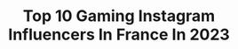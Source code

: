 ---
title: Top 10 Gaming Instagram Influencers In France In 2023
description: >-
  Find top gaming Instagram influencers in France in 2023. Most popular hashtags: #gamer #cosplay #gaming #manga.
platform: Instagram
hits: 215
text_top: Identify the most popular Instagram accounts on inBeat.
text_bottom: Our database has 215 Instagram influencers like this in France for you to pitch.
profiles:
  - username: "prpitaloka"
    fullname: >-
      プリンセスピタルカ
    bio: >-
      your curious bae🧚🏻 🎀Gaming-Cosplay-Travel-Beauty🎀 Business Inq ✉ Dm/wa:+62 896-9241-7449 (Kai) 2nd acc @heypitaloka @croffleloka_
    location: "France"
    followers: 246291
    engagement: 115
    commentsToLikes: 0.010188
    id: ckapbczcizgif0i786hm9v3jk
    verified: false
    hashtags: "#nikkeid, #toweroffantasy, #kobenicosplay, #freefire"
  - username: "dalohim"
    fullname: >-
      ⛓️Dalo⛓️
    bio: >-
      Just a kiddo, no lewd content or weird comments! 🇩🇪German Girl 🖤Slipknot | SLAYER | Rusty Cage 🕷️Music | Art | Gaming 🕸️German | English | French
    location: "France"
    followers: 36115
    engagement: 328
    commentsToLikes: 0.120879
    id: ckf5r6a7qbl6p0j23q19n9b1j
    verified: false
    hashtags: ""
  - username: "ayternel"
    fullname: >-
      Ayternel
    bio: >-
      👨‍👩‍👦‍👦 ¦ Ma famille @poi.family 🎮 ¦ Gaming, High-tech & Photographie ✉️ ¦ Ayternel@gmail.com ••• Pour suivre mes Stream Twitch 👇🏻
    location: "France"
    followers: 19523
    engagement: 1272
    commentsToLikes: 0.026319
    id: ck6tvrp0lnw250j71bybyi74s
    verified: false
    hashtags: "#cotedazur, #color, #photographer, #sonya7riii"
  - username: "charlyportocarrero"
    fullname: >-
      Carlos Portocarrero
    bio: >-
      🎮🏳️‍🌈🇲🇽 #Gaymer 🔸YouTube Next Up Gaming 1st gen. 🔸Partner de LoL ✉️Contacto: charlygaymers.contacto@gmail.com Suscríbete a mi canal de YouTube aquí👇🏻
    location: "France"
    followers: 120956
    engagement: 418
    commentsToLikes: 0.007358
    id: ck14jmo5zl4f00i19gfsak0zs
    verified: false
    hashtags: "#gaymer, #gay, #gamer, #pride2021"
  - username: "tellmekimy"
    fullname: >-
      𝔎𝔦𝔪𝔶-𝔠𝔥𝔲 🛸✨
    bio: >-
      French Shapeshifter 🇫🇷🇷🇪 Curvy Cosplayer × Gaming × Model ——— ♥ Join my Chu Gang & Support my content ⤵
    location: "France"
    followers: 148496
    engagement: 263
    commentsToLikes: 0.027164
    id: ck9wdn270gfbg0j78csnpje0y
    verified: false
    hashtags: "#gymuniform, #nike, #cheleldorado, #miccostumesfr"
  - username: "c__islander"
    fullname: >-
      Kalie🌺
    bio: >-
      🔗From Reunion Island 🇷🇪 📍Based in PARIS 🇫🇷 28 _______ DM FOR COLLAB_______________ Sport ~ Fashion ~ Gaming [COD] psn: c__islander
    location: "France"
    followers: 25405
    engagement: 944
    commentsToLikes: 0.021303
    id: ckaoujte10kun0i78lwu338sn
    verified: false
    hashtags: "#france, #lareunion, #cislander, #974"
  - username: "emmaa_0911"
    fullname: >-
      Aiyana
    bio: >-
      ~ dijon ~ séries ~ films ~ gaming ~ cosplay ~ FR/EN/DE ~
    location: "France"
    followers: 5540
    engagement: 1935
    commentsToLikes: 0.024400
    id: ck9hawbj4eezy0j78p48nlile
    verified: false
    hashtags: "#water, #gun, #photography, #gamer"
  - username: "_nahomay"
    fullname: >-
      Naho May
    bio: >-
      🎮 Streameuse | Gaming & IRL 🦊Mother of Fox & Modern Witch ✨ 🎥 YouTube | 🎙Twitch |🔮 Moonetsens.com 📌 Bretagne, France ✉️ nahomay@outlook.fr
    location: "France"
    followers: 9151
    engagement: 796
    commentsToLikes: 0.026164
    id: ckap7gghpjyv20i7883i14ys6
    verified: false
    hashtags: "#3monthsold, #twitch, #streameuse, #grossesse"
  - username: "geekpopgame"
    fullname: >-
      GeekPopGame
    bio: >-
      Maxime - French Gamer 🇫🇷 | #xboxseriesx | Lvl 29 Gaming & Culture geek 🎮 —— 20% sur les vêtements -> GEEKPOPGAME20 ou 10% sur tout -> GEEKPOPGAME10 👇
    location: "France"
    followers: 49398
    engagement: 331
    commentsToLikes: 0.057940
    id: ck15pos3lywxx0i19a34ubikx
    verified: false
    hashtags: "#xboxonex, #reelsgaming, #gamingroomsetup, #gamersunite"
  - username: "maniraj_officiel"
    fullname: >-
      Maniraj UNIQUE COMPTE
    bio: >-
      💻manirajofficiel@gmail.com Tiktok «maniraj_officiel» 1,5M Tiktok gaming «maniraj_gaming» 1,2M TikTok lifestyle «maniraj_life» 620K 👻 manirajofficiel
    location: "France"
    followers: 12821
    engagement: 1636
    commentsToLikes: 0.018675
    id: ck9hczjjwnkl50j781b8gd13a
    verified: false
    hashtags: "#naruto, #asian, #manirajalarage, #7deadlysins"
---